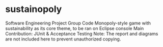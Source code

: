 # sustainopoly
Software Engineering Project Group Code
Monopoly-style game with sustainability as its core theme, to be ran on Eclipse console
Main Contribution: JUnit & Acceptance Testing
Note: The report and diagrams are not included here to prevent unauthorized copying.

